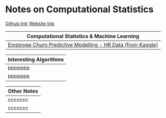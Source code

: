 
# **Notes on Computational Statistics**

[Github link](https://github.com/pra-kri)
[Website link](https://pra-kri.github.io)



Computational Statistics & Machine Learning                         | 
-------------------------------------- | 
[Employee Churn Predictive Modelling - HR Data (from Kaggle) ](https://pra-kri.github.io/projects/ML_HR_analytics/HR_analytics_notebook) | 







Interesting Algorithms                                 | 
-------------------------------------- | 
bbbbbbb | 
bbbbbbb | 







Other Notes                                | 
-------------------------------------- | 
ccccccc | 
ccccccc | 

